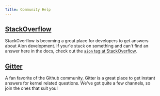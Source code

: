 ```yaml
---
Title: Community Help
---
```


## [StackOverflow](https://stackoverflow.com/search?q=aion)

StackOverflow is becoming a great place for developers to get answers about Aion development. If your'e stuck on something and can't find an answer here in the docs, check out the [`aion` tag at StackOverflow](https://stackoverflow.com/search?q=aion).

## [Gitter](https://gitter.im/aionnetwork/Lobby)

A fan favorite of the Github community, Gitter is a great place to get instant answers for kernel related questions. We've got quite a few channels, so join the ones that suit you!